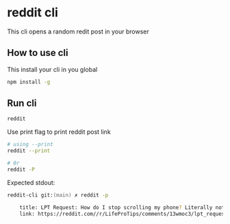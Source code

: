 # reddit cli

This cli opens a random redit post in your browser

## How to use cli

This install your cli in you global

```zsh
npm install -g
```

## Run cli

```zsh
reddit
```

Use print flag to print reddit post link

```zsh
# using --print
reddit --print

# 0r
reddit -P
```

Expected stdout:

```zsh
reddit-cli git:(main) ✗ reddit -p

    title: LPT Request: How do I stop scrolling my phone? Literally nothing I’ve tried works
    link: https://reddit.com//r/LifeProTips/comments/13wmoc3/lpt_request_how_do_i_stop_scrolling_my_phone/
```
